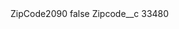 <?xml version="1.0" encoding="UTF-8"?>
<CustomMetadata xmlns="http://soap.sforce.com/2006/04/metadata" xmlns:xsi="http://www.w3.org/2001/XMLSchema-instance" xmlns:xsd="http://www.w3.org/2001/XMLSchema">
    <label>ZipCode2090</label>
    <protected>false</protected>
    <values>
        <field>Zipcode__c</field>
        <value xsi:type="xsd:string">33480</value>
    </values>
</CustomMetadata>
